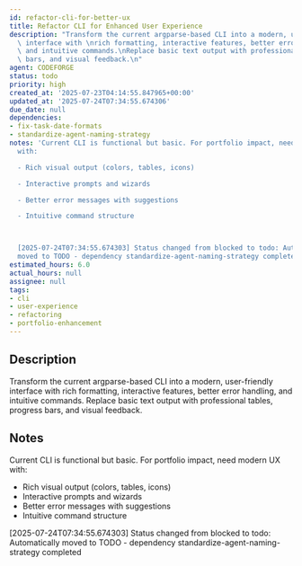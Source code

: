 ```yaml
---
id: refactor-cli-for-better-ux
title: Refactor CLI for Enhanced User Experience
description: "Transform the current argparse-based CLI into a modern, user-friendly\
  \ interface with \nrich formatting, interactive features, better error handling,\
  \ and intuitive commands.\nReplace basic text output with professional tables, progress\
  \ bars, and visual feedback.\n"
agent: CODEFORGE
status: todo
priority: high
created_at: '2025-07-23T04:14:55.847965+00:00'
updated_at: '2025-07-24T07:34:55.674306'
due_date: null
dependencies:
- fix-task-date-formats
- standardize-agent-naming-strategy
notes: 'Current CLI is functional but basic. For portfolio impact, need modern UX
  with:

  - Rich visual output (colors, tables, icons)

  - Interactive prompts and wizards

  - Better error messages with suggestions

  - Intuitive command structure



  [2025-07-24T07:34:55.674303] Status changed from blocked to todo: Automatically
  moved to TODO - dependency standardize-agent-naming-strategy completed'
estimated_hours: 6.0
actual_hours: null
assignee: null
tags:
- cli
- user-experience
- refactoring
- portfolio-enhancement
---
```


## Description

Transform the current argparse-based CLI into a modern, user-friendly interface with 
rich formatting, interactive features, better error handling, and intuitive commands.
Replace basic text output with professional tables, progress bars, and visual feedback.


## Notes

Current CLI is functional but basic. For portfolio impact, need modern UX with:
- Rich visual output (colors, tables, icons)
- Interactive prompts and wizards
- Better error messages with suggestions
- Intuitive command structure


[2025-07-24T07:34:55.674303] Status changed from blocked to todo: Automatically moved to TODO - dependency standardize-agent-naming-strategy completed

